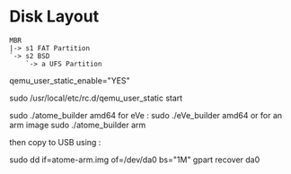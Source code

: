 # Disk Layout

```
MBR
|-> s1 FAT Partition
`-> s2 BSD
    `-> a UFS Partition
```
qemu_user_static_enable="YES"

sudo /usr/local/etc/rc.d/qemu_user_static start

sudo ./atome_builder amd64 
for eVe :
sudo ./eVe_builder amd64 
or for an arm image
sudo ./atome_builder arm

then copy to USB using : 

sudo dd if=atome-arm.img  of=/dev/da0 bs="1M"
gpart recover da0
